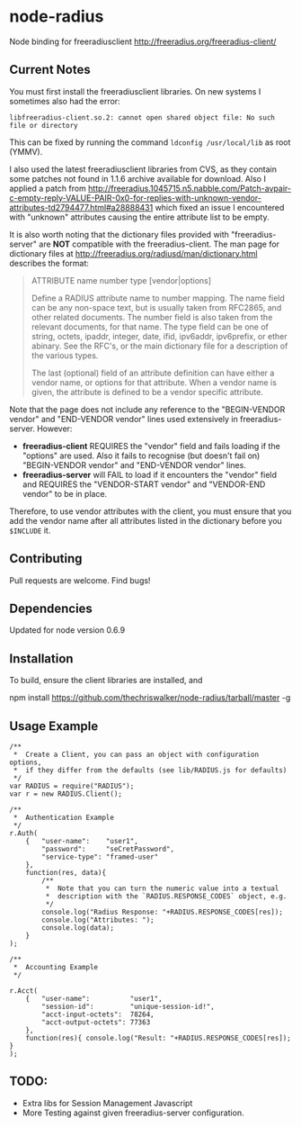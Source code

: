 node-radius
===========

Node binding for freeradiusclient http://freeradius.org/freeradius-client/

Current Notes
-------------

You must first install the freeradiusclient libraries. On new systems I sometimes
also had the error:

`libfreeradius-client.so.2: cannot open shared object file: No such file or directory`

This can be fixed by running the command `ldconfig /usr/local/lib` as root (YMMV).

I also used the latest freeradiusclient libraries from CVS, as they contain some 
patches not found in 1.1.6 archive available for download. Also I applied a patch
from http://freeradius.1045715.n5.nabble.com/Patch-avpair-c-empty-reply-VALUE-PAIR-0x0-for-replies-with-unknown-vendor-attributes-td2794477.html#a28888431
which fixed an issue I encountered with "unknown" attributes causing the entire
attribute list to be empty.

It is also worth noting that the dictionary files provided with "freeradius-server" 
are **NOT** compatible with the freeradius-client. The man page for dictionary files at
http://freeradius.org/radiusd/man/dictionary.html describes the format:

> ATTRIBUTE name number type [vendor|options]
>
> Define a RADIUS attribute name to number mapping. The name field can be any non-space text, but is usually taken from RFC2865, and other related documents. The number field is also taken from the relevant documents, for that name. The type field can be one of string, octets, ipaddr, integer, date, ifid, ipv6addr, ipv6prefix, or ether abinary. See the RFC's, or the main dictionary file for a description of the various types.
>
> The last (optional) field of an attribute definition can have either a vendor name, or options for that attribute. When a vendor name is given, the attribute is defined to be a vendor specific attribute.

Note that the page does not include any reference to the "BEGIN-VENDOR vendor" and "END-VENDOR vendor" lines used extensively in freeradius-server.
However:

  * **freeradius-client** REQUIRES the "vendor" field and fails loading if the "options" are used. Also it fails to recognise (but doesn't fail on) "BEGIN-VENDOR vendor" and "END-VENDOR vendor" lines.
  * **freeradius-server** will FAIL to load if it encounters the "vendor" field and REQUIRES the "VENDOR-START vendor" and "VENDOR-END vendor" to be in place.

Therefore, to use vendor attributes with the client, you must ensure that you add the vendor name after all attributes listed in the dictionary before you `$INCLUDE` it.

Contributing
------------

Pull requests are welcome. Find bugs!

Dependencies
------------

Updated for node version 0.6.9

Installation
------------

To build, ensure the client libraries are installed, and

   npm install https://github.com/thechriswalker/node-radius/tarball/master -g

Usage Example
-------------

    /**
     *  Create a Client, you can pass an object with configuration options,
     *  if they differ from the defaults (see lib/RADIUS.js for defaults)
     */
    var RADIUS = require("RADIUS");
    var r = new RADIUS.Client();
    
    /**
     *  Authentication Example
     */
    r.Auth(
        {   "user-name":    "user1",
            "password":     "seCretPassword",
            "service-type": "framed-user" 
        }, 
        function(res, data){
            /**
             *  Note that you can turn the numeric value into a textual
             *  description with the `RADIUS.RESPONSE_CODES` object, e.g.
             */
            console.log("Radius Response: "+RADIUS.RESPONSE_CODES[res]);
            console.log("Attributes: ");
            console.log(data);
        }
    );
    
    /**
     *  Accounting Example
     */

    r.Acct(
        {   "user-name":          "user1",
            "session-id":         "unique-session-id!",
            "acct-input-octets":  78264,
            "acct-output-octets": 77363
        },
        function(res){ console.log("Result: "+RADIUS.RESPONSE_CODES[res]); }
    );


TODO:
-----

* Extra libs for Session Management Javascript
* More Testing against given freeradius-server configuration.


